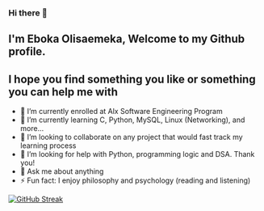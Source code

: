 ### Hi there 👋 
## I'm Eboka Olisaemeka, Welcome to my Github profile.
## I hope you find something you like or something you can help me with
<!--
**Oleesae/Oleesae** is a ✨ _special_ ✨ repository because its `README.md` (this file) appears on your GitHub profile.

Here are some ideas to get you started:
-->
- 🔭 I’m currently enrolled at Alx Software Engineering Program
- 🌱 I’m currently learning C, Python, MySQL, Linux (Networking), and more...
- 👯 I’m looking to collaborate on any project that would fast track my learning process
- 🤔 I’m looking for help with Python, programming logic and DSA. Thank you!
- 💬 Ask me about anything
- ⚡ Fun fact: I enjoy philosophy and psychology (reading and listening)

[![GitHub Streak](https://github-readme-streak-stats.herokuapp.com?user=Oleesae&theme=hacker)](https://git.io/streak-stats)

